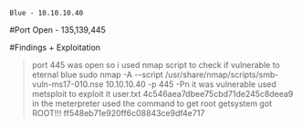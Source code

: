 ```
Blue - 10.10.10.40
```

#Port Open - 135,139,445

#Findings + Exploitation
>port 445 was open so i used nmap script to check if vulnerable to eternal blue
	sudo nmap -A --script /usr/share/nmap/scripts/smb-vuln-ms17-010.nse 10.10.10.40 -p 445 -Pn
>it was vulnerable
>used metsploit to exploit it
>user.txt
	4c546aea7dbee75cbd71de245c8deea9
>in the meterpreter used the command to get root
	getsystem
>got ROOT!!!
	ff548eb71e920ff6c08843ce9df4e717